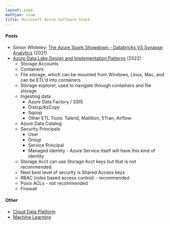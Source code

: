 ```yaml
---
layout: page
mathjax: true
title: Microsoft Azure Software Stack
---
```


#### Posts
* Simon Whiteley: [The Azure Spark Showdown - Databricks VS Synapse Analytics](https://www.youtube.com/watch?v=FjsnVueXijQ) (2021)
* [Azure Data Lake Design and Implementation Patterns](https://www.youtube.com/watch?v=iiyWKul1p6k) (2022)
  * Storage Accounts
  * Containers
  * File storage, which can be mounted from Windows, Linux, Mac, and can be ETL'd into containers
  * Storage explorer, used to navigate through containers and file storage
  * Ingesting data
    * Azure Data Factory / SSIS
    * Distcp/AzCopy
    * Sqoop
    * Other ETL Tools: Talend, Matillion, 5Tran, Airflow
  * Azure Data Catalog
  * Security Principals
    * User
    * Group
    * Service Principal
    * Managed Identity - Azure Service itself will have this kind of identity
  * Storage Acct can use Storage Acct keys but that is not recommended.
  * Next best level of security is Shared Access keys
  * RBAC (roles based access control) - recommended
  * Posix ACLs - not recommended
  * Firewall

#### Other
* [Cloud Data Platform](../cloud_data_platform.md)
* [Machine Learning](../machine_learning.md)


